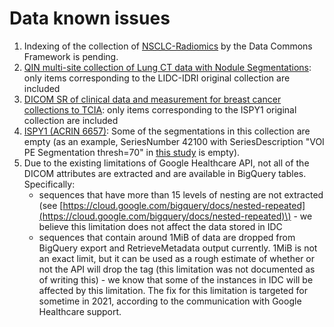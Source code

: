 # Data known issues

1. Indexing of the collection of [NSCLC-Radiomics](https://wiki.cancerimagingarchive.net/display/Public/NSCLC-Radiomics)  by the Data Commons Framework is pending.
2. [QIN multi-site collection of Lung CT data with Nodule Segmentations](https://doi.org/10.7937/K9/TCIA.2015.1BUVFJR7): only items corresponding to the LIDC-IDRI original collection are included
3. [DICOM SR of clinical data and measurement for breast cancer collections to TCIA](https://doi.org/10.7937/TCIA.2019.wgllssg1): only items corresponding to the ISPY1 original collection are included
4. [ISPY1 \(ACRIN 6657\)](https://doi.org/10.7937/K9/TCIA.2016.HdHpgJLK): Some of the segmentations in this collection are empty \(as an example, SeriesNumber 42100 with SeriesDescription "VOI PE Segmentation thresh=70" in [this study](https://viewer.imaging.datacommons.cancer.gov/viewer/1.3.6.1.4.1.14519.5.2.1.7695.1700.186130315530827043916665138479) is empty\).
5. Due to the existing limitations of Google Healthcare API, not all of the DICOM attributes are extracted and are available in BigQuery tables. Specifically:
   * sequences that have more than 15 levels of nesting are not extracted \(see [https://cloud.google.com/bigquery/docs/nested-repeated](https://cloud.google.com/bigquery/docs/nested-repeated)\) - we believe this limitation does not affect the data stored in IDC
   * sequences that contain around 1MiB of data are dropped from BigQuery export and RetrieveMetadata output currently. 1MiB is not an exact limit, but it can be used as a rough estimate of whether or not the API will drop the tag \(this limitation was not documented as of writing this\) - we know that some of the instances in IDC will be affected by this limitation. The fix for this limitation is targeted for sometime in 2021, according to the communication with Google Healthcare support. 

